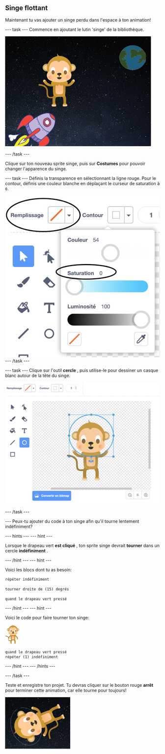 ## Singe flottant

Maintenant tu vas ajouter un singe perdu dans l'espace à ton animation!

\--- task \--- Commence en ajoutant le lutin 'singe' de la bibliothèque.

![Ajout d'un sprite singe](images/space-monkey-sprite.png)

\--- /task \---

Clique sur ton nouveau sprite singe, puis sur **Costumes** pour pouvoir changer l'apparence du singe.

\--- task \--- Définis la transparence en sélectionnant la ligne rouge. Pour le contour, définis une couleur blanche en déplaçant le curseur de saturation à `0`.

![Faire la couleur blanche](images/make-white.png) \--- /task \---

\--- task \--- Clique sur l'outil **cercle** , puis utilise-le pour dessiner un casque blanc autour de la tête du singe.

![Casque de cosmonaute de singe](images/space-monkey-edit.png)

\--- /task \---

\--- Peux-tu ajouter du code à ton singe afin qu'il tourne lentement indéfiniment?

\--- hints \--- \--- hint \---

Lorsque le drapeau vert **est cliqué** , ton sprite singe devrait **tourner** dans un cercle **indéfiniment** .

\--- /hint \--- \--- hint \---

Voici les blocs dont tu as besoin:

```blocks3
répéter indéfiniment

tourner droite de (15) degrés

quand le drapeau vert pressé
```

\--- /hint \--- \--- hint \---

Voici le code pour faire tourner ton singe:

![Sprite singe](images/sprite-monkey.png)

```blocks3
quand le drapeau vert pressé
répéter (1) indéfiniment
```

\--- /hint \--- \--- /hints \---

\--- /task \---

Teste et enregistre ton projet. Tu devras cliquer sur le bouton rouge **arrêt** pour terminer cette animation, car elle tourne pour toujours!

![Teste le singe qui tourne](images/space-spin-test.png)